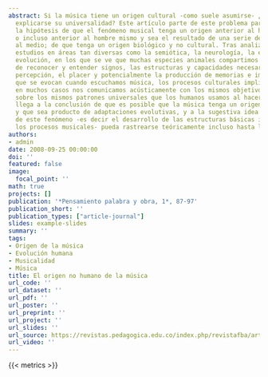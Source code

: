 ```yaml
---
abstract: Si la música tiene un origen cultural -como suele asumirse- ¿cómo puede
  explicarse su universalidad? Este artículo parte de este problema para plantear
  la hipótesis de que el fenómeno musical tenga un origen anterior al hombre moderno,
  o incluso anterior al hombre mismo y sea el resultado de una serie de adaptaciones
  al medio; de que tenga un origen biológico y no cultural. Tras analizar diversos
  estudios en áreas tan diversas como la semiótica, la neurología, la etología y la
  evolución, en los que se ve que muchas especies animales compartimos la capacidad
  de reconocer y entender signos, las estructuras y capacidades necesarias para su
  percepción, el placer y potencialmente la producción de memorias e imágenes metafóricas
  que se evocan cuando escuchamos música, los procesos culturales implicados, y que
  en muchos casos nos comunicamos acústicamente con los mismos objetivos e incluso
  sobre los mismos patrones universales que los humanos usamos al hacer música, se
  llega a la conclusión de que es posible que la música tenga un origen no humano
  y que sea producto de adaptaciones evolutivas, y a la sugestiva idea de que el origen
  de este fenómeno -es decir el desarrollo de las estructuras básicas implicadas en
  los procesos musicales- pueda rastrearse teóricamente incluso hasta los reptiles.
authors:
- admin
date: 2008-09-25 00:00:00
doi: ''
featured: false
image:
  focal_point: ''
math: true
projects: []
publication: '*Pensamiento palabra y obra, 1*, 87-97'
publication_short: ''
publication_types: ["article-journal"]
slides: example-slides
summary: ''
tags:
- Origen de la música
- Evolución humana
- Musicalidad
- Música
title: El origen no humano de la música
url_code: ''
url_dataset: ''
url_pdf: ''
url_poster: ''
url_preprint: ''
url_project: ''
url_slides: ''
url_source: https://revistas.pedagogica.edu.co/index.php/revistafba/article/view/50
url_video: ''
---
```

{{< metrics >}}
